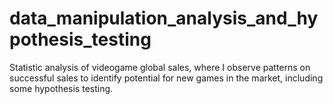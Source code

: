 # data_manipulation_analysis_and_hypothesis_testing
Statistic analysis of videogame global sales, where I observe patterns on successful sales to identify potential for new games in the market, including some hypothesis testing.
